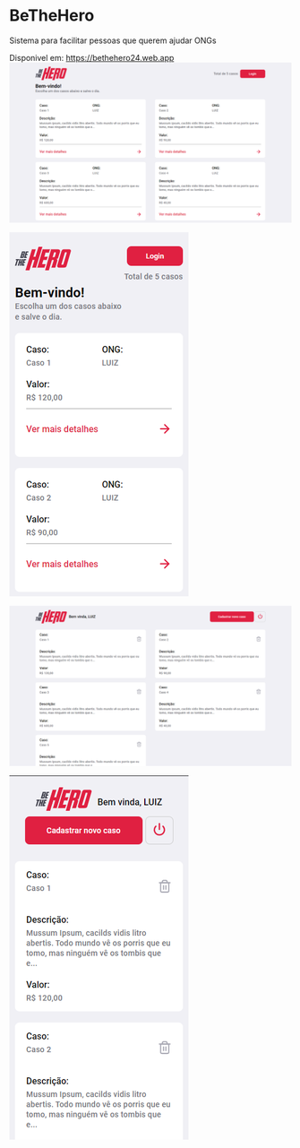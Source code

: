# BeTheHero
 Sistema para facilitar pessoas que querem ajudar ONGs

Disponivel em: https://bethehero24.web.app
![](./img1.png)

![](./img2.png)

![](./img3.png)

![](./img4.png)

